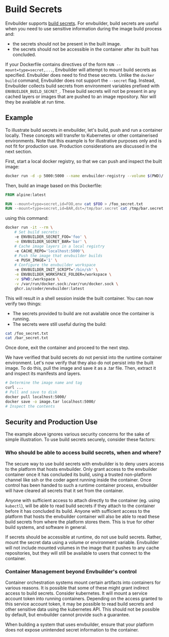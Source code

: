 # Build Secrets

Envbuilder supports [build secrets](https://docs.docker.com/reference/dockerfile/#run---mounttypesecret). For envbuilder, build secrets are useful when you need to use sensitive information during the image build process and:
* the secrets should not be present in the built image.
* the secrets should not be accessible in the container after its built has concluded.

If your Dockerfile contains directives of the form `RUN --mount=type=secret,...`, Envbuilder will attempt to mount build secrets as specified. Envbuilder does need to find these secrets. Unlike the `docker build` command, Envbuilder does not support the `--secret` flag. Instead, Envbuilder collects build secrets from environment variables prefixed with `ENVBUILDER_BUILD_SECRET_`.
These build secrets will not be present in any cached layers or images that are pushed to an image repository. Nor will they be available at run time.

## Example

To illustrate build secrets in envbuilder, let's build, push and run a container locally. These concepts will transfer to Kubernetes or other containerised environments. Note that this example is for illustrative purposes only and is not fit for production use. Production considerations are discussed in the next section.

First, start a local docker registry, so that we can push and inspect the built image:
```bash
docker run -d -p 5000:5000 --name envbuilder-registry --volume $(PWD)/.registry-cache:/var/lib/registry registry:2;
```

Then, build an image based on this Dockerfile:

```Dockerfile
FROM alpine:latest

RUN --mount=type=secret,id=FOO,env cat $FOO > /foo_secret.txt
RUN --mount=type=secret,id=BAR,dst=/tmp/bar.secret cat /tmp/bar.secret > /bar_secret.txt
```
using this command:
```bash
docker run -it --rm \
    # Set build secrets:
    -e ENVBUILDER_SECRET_FOO='foo' \
    -e ENVBUILDER_SECRET_BAR='bar' \
    # Cache image layers in a local registry
    -e CACHE_REPO='localhost:5000'\
    # Push the image that envbuilder builds
    -e PUSH_IMAGE='1' \
    # Configure the envbuilder workspace
    -e ENVBUILDER_INIT_SCRIPT='/bin/sh' \
    -e ENVBUILDER_WORKSPACE_FOLDER=/workspace \
    -v $PWD:/workspace \
    -v /var/run/docker.sock:/var/run/docker.sock \
    ghcr.io/coder/envbuilder:latest
```

This will result in a shell session inside the built container.
You can now verify two things:
* The secrets provided to build are not available once the container is running. 
* The secrets were still useful during the build:
```bash
cat /foo_secret.txt
cat /bar_secret.txt
```

Once done, exit the container and proceed to the next step.

We have verified that build secrets do not persist into the runtime container environment. Let's now verify that they also do not persist into the built image. To do this, pull the image and save it as a .tar file. Then, extract it
and inspect its manifests and layers.

```bash
# Determine the image name and tag
curl ...
# Pull and save to disk
docker pull localhost:5000/
docker save -o image.tar localhost:5000/
# Inspect the contents

```

## Security and Production Use
The example above ignores various security concerns for the sake of simple illustration. To use build secrets securely, consider these factors:

### Who should be able to access build secrets, when and where?
The secure way to use build secrets with envbuilder is to deny users access to the platform that hosts envbuilder. Only grant access to the envbuilder container once it has concluded its build, using a trusted non-platform channel like ssh or the coder agent running inside the container. Once control has been handed to such a runtime container process, envbuilder will have cleared all secrets that it set from the container.

Anyone with sufficient access to attach directly to the container (eg. using `kubectl`), will be able to read build secrets if they attach to the container before it has concluded its build. Anyone with sufficient access to the platform that hosts the envbuilder container will also be able to read these build secrets from where the platform stores them. This is true for other build systems, and software in general.

If secrets should be accessible at runtime, do not use build secrets. Rather, mount the secret data using a volume or environment variable. Envbuilder will not include mounted volumes in the image that it pushes to any cache repositories, but they will still be available to users that connect to the container.

### Container Management beyond Envbuilder's control
Container orchestration systems mount certain artifacts into containers for various reasons. It is possible that some of these might grant indirect access to build secrets. Consider kubernetes. It will mount a service account token into running containers. Depending on the access granted to this service account token, it may be possible to read build secrets and other sensitive data using the kubernetes API. This should not be possible by default, but envbuilder cannot provide such a guarantee.

When building a system that uses envbuilder, ensure that your platform does not expose unintended secret information to the container.